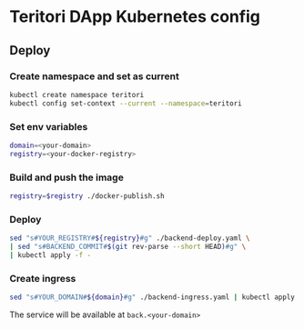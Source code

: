 # Teritori DApp Kubernetes config

## Deploy

### Create namespace and set as current

```sh
kubectl create namespace teritori
kubectl config set-context --current --namespace=teritori
```

### Set env variables

```sh
domain=<your-domain>
registry=<your-docker-registry>
```

### Build and push the image

```sh
registry=$registry ./docker-publish.sh
```

### Deploy

```sh
sed "s#YOUR_REGISTRY#${registry}#g" ./backend-deploy.yaml \
| sed "s#BACKEND_COMMIT#$(git rev-parse --short HEAD)#g" \
| kubectl apply -f -
```

### Create ingress

```sh
sed "s#YOUR_DOMAIN#${domain}#g" ./backend-ingress.yaml | kubectl apply -f -
```

The service will be available at `back.<your-domain>`
